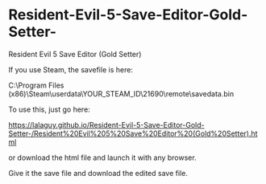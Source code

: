 # Resident-Evil-5-Save-Editor-Gold-Setter-
Resident Evil 5 Save Editor (Gold Setter)

If you use Steam, the savefile is here:

C:\Program Files (x86)\Steam\userdata\YOUR_STEAM_ID\21690\remote\savedata.bin

To use this, just go here:

https://lalaguy.github.io/Resident-Evil-5-Save-Editor-Gold-Setter-/Resident%20Evil%205%20Save%20Editor%20(Gold%20Setter).html

or download the html file and launch it with any browser.

Give it the save file and download the edited save file.

